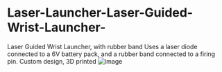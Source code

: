# Laser-Launcher-Laser-Guided-Wrist-Launcher-
Laser Guided Wrist Launcher, with rubber band
Uses a laser diode connected to a 6V battery pack, and a rubber band connected to a firing pin. Custom design, 3D printed
![image](https://user-images.githubusercontent.com/59476460/123041342-2ce1a180-d3c3-11eb-9161-829a0d05f000.png)

